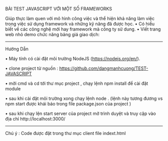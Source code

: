 BÀI TEST JAVASCRIPT VỚI MỘT SỐ FRAMEWORKS

Giúp thực làm quen với mô hình công việc và thể hiện khả năng làm việc trong việc
sử dụng framework và những kỹ năng đã được học.
• Có hiểu biết về các công nghệ mới hay framework mà công ty sử dung.
• Viết trang web nhỏ demo chức năng bảng giá giao dịch:
*************************************************
Hướng Dẫn

• Máy tính có cài đặt môi trường NodeJS (https://nodejs.org/en/).

• clone project từ nguồn : https://github.com/dangmanhcuong/TEST-JAVASCRIPT

• mởi cmd và cd tới thư mục project , chạy lệnh npm install để cài đặt module

• sau khi cài đặt môi trường xong chạy lệnh node . (lệnh này tương đương vs npm start được khái báo trong file package.json của project )

• sau khi chạy lện start server của project mở trình duyệt và truy cập vào địa chỉ http://localhost:3000/

*************************************************
Chú ý :
Code được đặt trong thư mục client file indext.html
